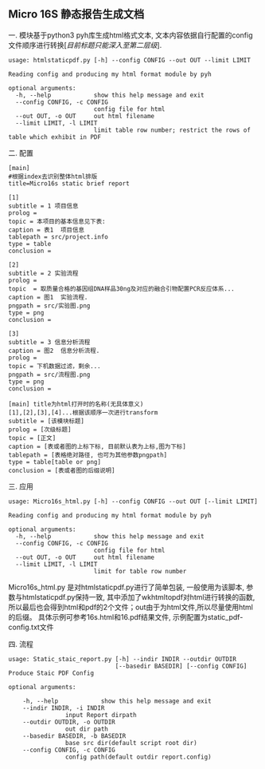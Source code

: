 ## Micro 16S 静态报告生成文档

一. 模块基于python3 pyh库生成html格式文本, 文本内容依据自行配置的config文件顺序进行转换[*目前标题只能深入至第二层级*].

```shell
usage: htmlstaticpdf.py [-h] --config CONFIG --out OUT --limit LIMIT

Reading config and producing my html format module by pyh

optional arguments:
  -h, --help            show this help message and exit
  --config CONFIG, -c CONFIG
                        config file for html
  --out OUT, -o OUT     out html filename
  --limit LIMIT, -l LIMIT
                        limit table row number; restrict the rows of table which exhibit in PDF
```

二. 配置

```shell
[main]
#根据index去识别整体html排版
title=Micro16s static brief report

[1]
subtitle = 1 项目信息
prolog =
topic = 本项目的基本信息见下表:
caption = 表1  项目信息
tablepath = src/project.info
type = table
conclusion =

[2]
subtitle = 2 实验流程
prolog =
topic  = 取质量合格的基因组DNA样品30ng及对应的融合引物配置PCR反应体系...
caption = 图1  实验流程.
pngpath = src/实验图.png
type = png
conclusion =

[3]
subtitle = 3 信息分析流程
caption = 图2  信息分析流程.
prolog =
topic = 下机数据过滤，剩余...
pngpath = src/流程图.png
type = png
conclusion =
```

```shell
[main] title为html打开时的名称(无具体意义)
[1],[2],[3],[4]...根据该顺序一次进行transform
subtitle = [该模块标题]
prolog = [次级标题]
topic = [正文]
caption = [表或者图的上标下标, 目前默认表为上标,图为下标]
tablepath = [表格绝对路径, 也可为其他参数pngpath]
type = table[table or png]
conclusion = [表或者图的后缀说明]
```

三. 应用

```shell
usage: Micro16s_html.py [-h] --config CONFIG --out OUT [--limit LIMIT]

Reading config and producing my html format module by pyh

optional arguments:
  -h, --help            show this help message and exit
  --config CONFIG, -c CONFIG
                        config file for html
  --out OUT, -o OUT     out html filename
  --limit LIMIT, -l LIMIT
                        limit for table row number
```

Micro16s_html.py 是对htmlstaticpdf.py进行了简单包装, 一般使用为该脚本, 参数与htmlstaticpdf.py保持一致, 其中添加了wkhtmltopdf对html进行转换的函数, 所以最后也会得到html和pdf的2个文件；out由于为html文件,所以尽量使用html的后缀。
具体示例可参考16s.html和16.pdf结果文件, 示例配置为static_pdf-config.txt文件

四. 流程

```shell
usage: Static_staic_report.py [-h] --indir INDIR --outdir OUTDIR
                              [--basedir BASEDIR] [--config CONFIG]
Produce Staic PDF Config

optional arguments:

	-h, --help            show this help message and exit
	--indir INDIR, -i INDIR
				input Report dirpath
	--outdir OUTDIR, -o OUTDIR
				out dir path
	--basedir BASEDIR, -b BASEDIR
				base src dir(default script root dir)
	--config CONFIG, -c CONFIG
				config path(default outdir report.config)
```

